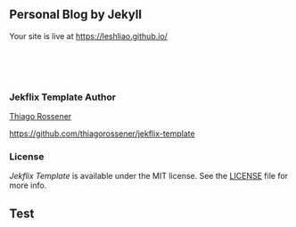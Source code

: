 ## Personal Blog by Jekyll
Your site is live at https://leshliao.github.io/
<br>
<br>
<br>
<br>
<br>
### Jekflix Template Author

[Thiago Rossener](https://rossener.com/)

https://github.com/thiagorossener/jekflix-template

### License

*Jekflix Template* is available under the MIT license. See the [LICENSE](https://github.com/thiagorossener/jekflix-template/blob/master/LICENSE) file for more info.

## Test
